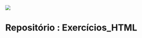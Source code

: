 <img src="https://img.shields.io/badge/html5-%23E34F26.svg?style=for-the-badge&logo=html5&logoColor=white"/>

# Repositório : Exercícios_HTML  
